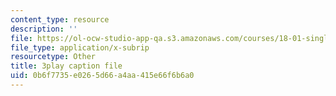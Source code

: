 ```yaml
---
content_type: resource
description: ''
file: https://ol-ocw-studio-app-qa.s3.amazonaws.com/courses/18-01-single-variable-calculus-fall-2006/0b6f7735e0265d66a4aa415e66f6b6a0_R9a_NHXrBcg.vtt
file_type: application/x-subrip
resourcetype: Other
title: 3play caption file
uid: 0b6f7735-e026-5d66-a4aa-415e66f6b6a0
---
```

